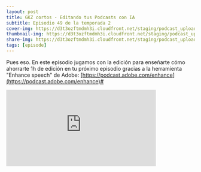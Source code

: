 ```yaml
---
layout: post
title: GKZ cortos - Editando tus Podcasts con IA
subtitle: Episodio 49 de la temporada 2
cover-img: https://d3t3ozftmdmh3i.cloudfront.net/staging/podcast_uploaded_episode/14743809/14743809-1691188572445-713871d5ca4b2.jpg
thumbnail-img: https://d3t3ozftmdmh3i.cloudfront.net/staging/podcast_uploaded_episode/14743809/14743809-1691188572445-713871d5ca4b2.jpg
share-img: https://d3t3ozftmdmh3i.cloudfront.net/staging/podcast_uploaded_episode/14743809/14743809-1691188572445-713871d5ca4b2.jpg
tags: [episode]
---
```


<p>Pues eso. En este episodio jugamos con la edición para enseñarte cómo ahorrarte 1h de edición en tu próximo episodio gracias a la herramienta &quot;Enhance speech&quot; de Adobe: <a href="[https://podcast.adobe.com/enhance](https://podcast.adobe.com/enhance)">⁠[https://podcast.adobe.com/enhance](https://podcast.adobe.com/enhance)#⁠</a></p>
<iframe src='https://podcasters.spotify.com/pod/show/geekingzone/embed/episodes/GKZ-cortos---Editando-tus-Podcasts-con-IA-e27nee1' height='204px' width='400px' frameborder='0' scrolling='no'></iframe>